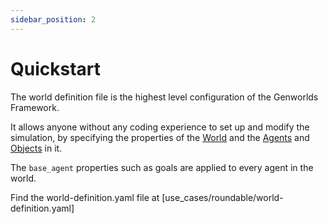 ```yaml
---
sidebar_position: 2
---
```


# Quickstart

The world definition file is the highest level configuration of the Genworlds Framework.

It allows anyone without any coding experience to set up and modify the simulation, by specifying the properties of the [World](/docs/genworlds-framework/world.md) and the [Agents](/docs/genworlds-framework/agents/agents.md) and [Objects](/docs/genworlds-framework/objects.md) in it.

The `base_agent` properties such as goals are applied to every agent in the world.

Find the world-definition.yaml file at [use_cases/roundable/world-definition.yaml]
